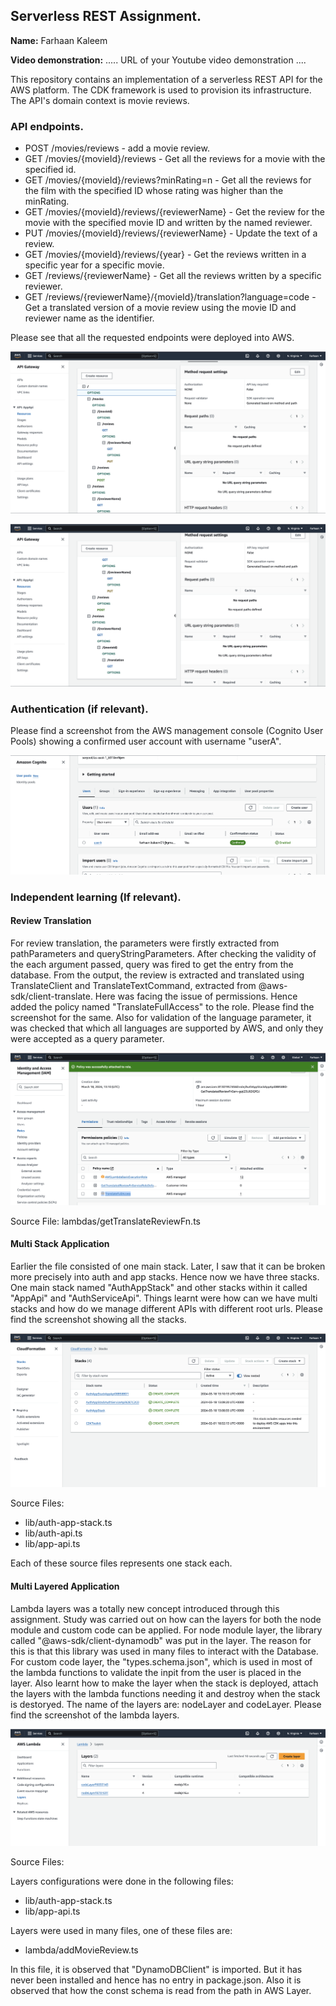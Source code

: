 ## Serverless REST Assignment.

__Name:__ Farhaan Kaleem

__Video demonstration:__ ..... URL of your Youtube video demonstration ....

This repository contains an implementation of a serverless REST API for the AWS platform. The CDK framework is used to provision its infrastructure. The API's domain context is movie reviews.

### API endpoints.
 
+ POST /movies/reviews - add a movie review.
+ GET /movies/{movieId}/reviews - Get all the reviews for a movie with the specified id.
+ GET /movies/{movieId}/reviews?minRating=n - Get all the reviews for the film with the specified ID whose rating was higher than the minRating.
+ GET /movies/{movieId}/reviews/{reviewerName} - Get the review for the movie with the specified movie ID and written by the named reviewer.
+ PUT /movies/{movieId}/reviews/{reviewerName} - Update the text of a review.
+ GET /movies/{movieId}/reviews/{year} - Get the reviews written in a specific year for a specific movie.
+ GET /reviews/{reviewerName} - Get all the reviews written by a specific reviewer.
+ GET /reviews/{reviewerName}/{movieId}/translation?language=code - Get a translated version of a movie review using the movie ID and reviewer name as the identifier.


Please see that all the requested endpoints were deployed into AWS.

![](./images/API_Endpoints_1.png)

![](./images/API_Endpoints_2.png)

### Authentication (if relevant).

Please find a screenshot from the AWS management console (Cognito User Pools) showing a confirmed user account with username "userA".

![](./images/Cognito_UserPool.png)

### Independent learning (If relevant).

#### Review Translation ####

For review translation, the parameters were firstly extracted from pathParameters and queryStringParameters. After checking the validity of the each argument passed, query was fired to get the entry from the database. From the output, the review is extracted and translated using TranslateClient and TranslateTextCommand, extracted from @aws-sdk/client-translate. Here was facing the issue of permissions. Hence added the policy named "TranslateFullAccess" to the role. Please find the screenshot for the same. Also for validation  of the language parameter, it was checked that which all languages are supported by AWS, and only they were accepted as a query parameter.

![](./images/Translation_Permission.png)

Source File: lambdas/getTranslateReviewFn.ts


#### Multi Stack Application ####

Earlier the file consisted of one main stack. Later, I saw that it can be broken more precisely into auth and app stacks. Hence now we have three stacks. One main stack named "AuthAppStack" and other stacks within it called "AppApi" and "AuthServiceApi". Things learnt were how can we have multi stacks and how do we manage different APIs with different root urls. Please find the screenshot showing all the stacks.

![](./images/Stacks.png)

Source Files: 

+ lib/auth-app-stack.ts
+ lib/auth-api.ts
+ lib/app-api.ts

Each of these source files represents one stack each.

#### Multi Layered Application ####

Lambda layers was a totally new concept introduced through this assignment. Study was carried out on how can the layers for both the node module and custom code can be applied. For node module layer, the library called "@aws-sdk/client-dynamodb" was put in the layer. The reason for this is that this library was used in many files to interact with the Database. For custom code layer, the "types.schema.json", which is used in most of the lambda functions to validate the inpit from the user is placed in the layer. Also learnt how to make the layer when the stack is deployed, attach the layers with the lambda functions needing it and destroy when the stack is destoryed. The name of the layers are: nodeLayer and codeLayer. Please find the screenshot of the lambda layers.

![](./images/LambdaLayers.png)

Source Files: 

Layers configurations were done in the following files:
+ lib/auth-app-stack.ts
+ lib/app-api.ts

Layers were used in many files, one of these files are:
+ lambda/addMovieReview.ts

In this file, it is observed that "DynamoDBClient" is imported. But it has never been installed and hence has no entry in package.json. Also it is observed that how the const schema is read from the path in AWS Layer.


